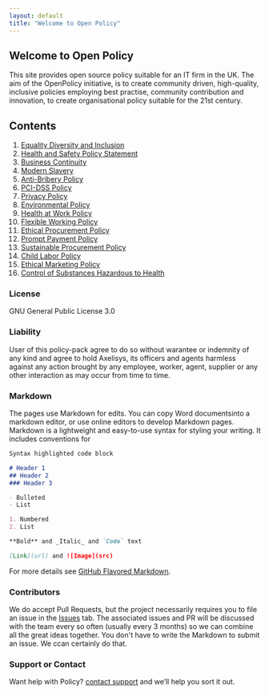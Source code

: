 ```yaml
---
layout: default
title: "Welcome to Open Policy"
---
```


## Welcome to Open Policy

This site provides open source policy suitable for an IT firm in the UK. The aim of the OpenPolicy initiative, is to create community driven, high-quality, inclusive policies employing best practise, community contribution and innovation, to create organisational policy suitable for the 21st century. 

## Contents

1. [Equality Diversity and Inclusion](equality_diversity_and_inclusion.md)
2. [Health and Safety Policy Statement](health_and_safety_policy_statement.md)
3. [Business Continuity](business_continuity_policy.md)
4. [Modern Slavery](modern_slavery_policy.md)
5. [Anti-Bribery Policy](anti-bribery_policy.md)
6. [PCI-DSS Policy](PCI-DSS_policy.md)
7. [Privacy Policy](privacy_policy.md)
8. [Environmental Policy](environmental_policy.md)
9. [Health at Work Policy](health_at_work_policy.md)
10. [Flexible Working Policy](flexible_working_policy.md)
11. [Ethical Procurement Policy](ethical_procurement_policy.md)
12. [Prompt Payment Policy](prompt_payment_policy.md)
13. [Sustainable Procurement Policy](sustainable_procurement_policy.md)
14. [Child Labor Policy](child_labour_policy.md)
15. [Ethical Marketing Policy](ethical_marketing_policy.md)
16. [Control of Substances Hazardous to Health](coshh_policy.md)

### License
GNU General Public License 3.0

### Liability
User of this policy-pack agree to do so without warantee or indemnity of any kind and agree to hold Axelisys, its officers and agents harmless against any action brought by any employee, worker, agent, supplier or any other interaction as may occur from time to time.  

### Markdown

The pages use Markdown for edits. You can copy Word documentsinto a markdown editor, or use online editors to develop Markdown pages. Markdown is a lightweight and easy-to-use syntax for styling your writing. It includes conventions for

```markdown
Syntax highlighted code block

# Header 1
## Header 2
### Header 3

- Bulleted
- List

1. Numbered
2. List

**Bold** and _Italic_ and `Code` text

[Link](url) and ![Image](src)
```

For more details see [GitHub Flavored Markdown](https://guides.github.com/features/mastering-markdown/).

### Contributors
We do accept Pull Requests, but the project necessarily requires you to file an issue in the [Issues](https://github.com/Axelisys/policies/issues) tab. The associated issues and PR will be discussed with the team every so often (usually every 3 months) so we can combine all the great ideas together. You don't have to write the Markdown to submit an issue. We ccan certainly do that. 

### Support or Contact

Want help with Policy? [contact support](https://www.axelisys.co.uk/contact) and we’ll help you sort it out.
